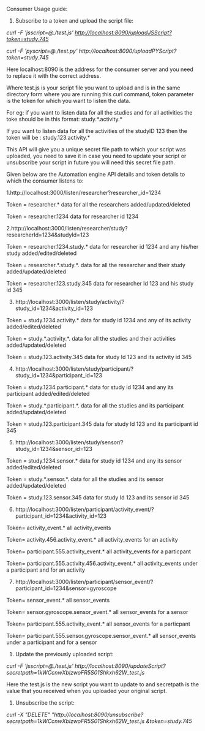 Consumer Usage guide:

1. Subscribe to a token and upload the script file:

_curl -F &#39;jsscript=@./test.js&#39;_ [_http://localhost:8090/uploadJSScript?token=study.745_](http://localhost:8090/uploadJSScript?token=study.745)

_curl -F &#39;pyscript=@./test.py&#39; http://localhost:8090/uploadPYScript?token=study.745_

Here localhost:8090 is the address for the consumer server and you need to replace it with the correct address.

Where test.js is your script file you want to upload and is in the same directory form where you are running this curl command, token parameter is the token for which you want to listen the data.

For eg: if you want to listen data for all the studies and for all activities the toke should be in this format: study.\*.activity.\*

If you want to listen data for all the activities of the studyID 123 then the token will be : study.123.activity.\*

This API will give you a unique secret file path to which your script was uploaded, you need to save it in case you need to update your script or unsubscribe your script in future you will need this secret file path.

Given below are the Automation engine API details and token details to which the consumer listens to:

1.http://localhost:3000/listen/researcher?researcher\_id=1234

Token = researcher.\* data for all the researchers added/updated/deleted

Token = researcher.1234 data for researcher id 1234

2.http://localhost:3000/listen/researcher/study?researcherId=1234&amp;studyId=123

Token = researcher.1234.study.\* data for researcher id 1234 and any his/her study added/edited/deleted

Token = researcher.\*.study.\*. data for all the researcher and their study added/updated/deleted

Token = researcher.123.study.345 data for researcher Id 123 and his study id 345

3. http://localhost:3000/listen/study/activity/?study\_id=1234&amp;activity\_id=123

Token = study.1234.activity.\* data for study id 1234 and any of its activity added/edited/deleted

Token = study.\*.activity.\*. data for all the studies and their activities added/updated/deleted

Token = study.123.activity.345 data for study Id 123 and its activity id 345

4. http://localhost:3000/listen/study/participant/?study\_id=1234&amp;participant\_id=123

Token = study.1234.participant.\* data for study id 1234 and any its participant added/edited/deleted

Token = study.\*.participant.\*. data for all the studies and its participant added/updated/deleted

Token = study.123.participant.345 data for study Id 123 and its participant id 345

5. http://localhost:3000/listen/study/sensor/?study\_id=1234&amp;sensor\_id=123

Token = study.1234.sensor.\* data for study id 1234 and any its sensor added/edited/deleted

Token = study.\*.sensor.\*. data for all the studies and its sensor added/updated/deleted

Token = study.123.sensor.345 data for study Id 123 and its sensor id 345

6. http://localhost:3000/listen/participant/activity\_event/?participant\_id=1234&amp;activity\_id=123

Token= activity\_event.\* all activity\_events

Token= activity.456.activity\_event.\* all activity\_events for an activity

Token= participant.555.activity\_event.\* all activity\_events for a particpant

Token= participant.555.activity.456.activity\_event.\* all activity\_events under a participant and for an activity

7. http://localhost:3000/listen/participant/sensor\_event/?participant\_id=1234&amp;sensor=gyroscope

Token= sensor\_event.\* all sensor\_events

Token= sensor.gyroscope.sensor\_event.\* all sensor\_events for a sensor

Token= participant.555.activity\_event.\* all sensor\_events for a particpant

Token= participant.555.sensor.gyroscope.sensor\_event.\* all sensor\_events under a participant and for a sensor

1. Update the previously uploaded script:

_curl -F &#39;jsscript=@./test.js&#39; http://localhost:8090/updateScript?secretpath=1kWCcnwXblzwoFR5S01Shkxh62W\_test.js_

Here the test.js is the new script you want to update to and secretpath is the value that you received when you uploaded your original script.

1. Unsubscribe the script:


_curl -X &quot;DELETE&quot; &quot;http://localhost:8090/unsubscribe?secretpath=1kWCcnwXblzwoFR5S01Shkxh62W\_test.js &amp;token=study.745_